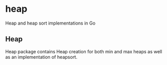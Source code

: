 # heap
Heap and heap sort implementations in Go

## Heap
Heap package contains Heap creation for both min and max heaps as well
as an implementation of heapsort.
